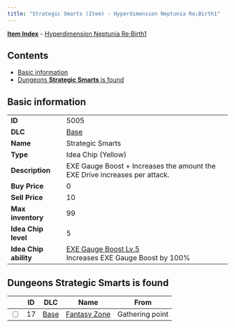 ```yaml
---
title: "Strategic Smarts (Item) - Hyperdimension Neptunia Re;Birth1"
---
```


[**Item Index**](/neptunia/rb1/item/index.html) - [Hyperdimension Neptunia Re;Birth1](/neptunia/rb1)

## Contents

- [Basic information](#basic-information)
- [Dungeons **Strategic Smarts** is found](#dungeons-strategic-smarts-is-found)

## Basic information

|   |   |
| -- | -- |
| **ID** | 5005 |
| **DLC** | [Base](/neptunia/rb1/dlc/1-base.html) |
| **Name** | Strategic Smarts |
| **Type** | Idea Chip (Yellow) |
| **Description** | EXE Gauge Boost + Increases the amount the EXE Drive increases per attack. |
| **Buy Price** | 0 |
| **Sell Price** | 10 |
| **Max inventory** | 99 |
| **Idea Chip level** | 5 |
| **Idea Chip ability** | [EXE Gauge Boost Lv.5](/neptunia/rb1/avatar/1-9504-exe-gauge-boost-lv-5.html)<br />Increases EXE Gauge Boost by 100% |


## Dungeons **Strategic Smarts** is found

|    | ID | DLC | Name | From |
| -- | -- | --- | ---- | ---- |
| <input type="checkbox" id="rb1-dungeon-1-17" class="trackbox" /> | 17 | [Base](/neptunia/rb1/dlc/1-base.html) | [Fantasy Zone](/neptunia/rb1/dungeon/1-17-fantasy-zone.html) | Gathering point |

